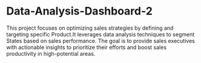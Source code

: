 # Data-Analysis-Dashboard-2
This project focuses on optimizing sales strategies by defining and targeting specific Product.It leverages data analysis techniques to segment States based on sales performance. The goal is to provide sales executives with actionable insights to prioritize their efforts and boost sales productivity in high-potential areas.  
